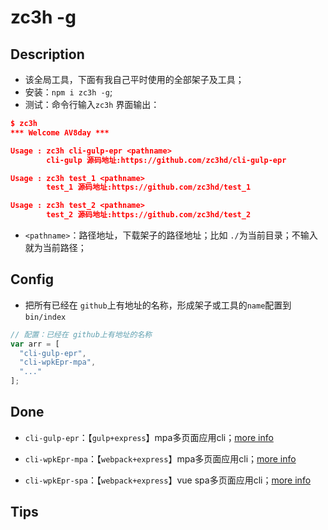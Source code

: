 # zc3h -g

## Description

* 该全局工具，下面有我自己平时使用的全部架子及工具；
* 安装：`npm i zc3h -g`;
* 测试：命令行输入`zc3h` 界面输出：

```json
$ zc3h
*** Welcome AV8day ***

Usage : zc3h cli-gulp-epr <pathname>
        cli-gulp 源码地址:https://github.com/zc3hd/cli-gulp-epr

Usage : zc3h test_1 <pathname>
        test_1 源码地址:https://github.com/zc3hd/test_1

Usage : zc3h test_2 <pathname>
        test_2 源码地址:https://github.com/zc3hd/test_2
```

* `<pathname>`：路径地址，下载架子的路径地址；比如 `./`为当前目录；不输入就为当前路径；



## Config

* 把所有已经在 `github`上有地址的名称，形成架子或工具的`name`配置到 `bin/index`

```js
// 配置：已经在 github上有地址的名称
var arr = [
  "cli-gulp-epr",
  "cli-wpkEpr-mpa",
  "..."
];
```



## Done

* `cli-gulp-epr`：【`gulp+express`】mpa多页面应用cli；[more info](https://github.com/zc3hd/cli-gulp-epr)
* `cli-wpkEpr-mpa`：【`webpack+express`】mpa多页面应用cli；[more info](https://github.com/zc3hd/cli-wpkEpr-mpa)

* `cli-wpkEpr-spa`：【`webpack+express`】vue spa多页面应用cli；[more info](https://github.com/zc3hd/cli-wpkEpr-spa)



## Tips

